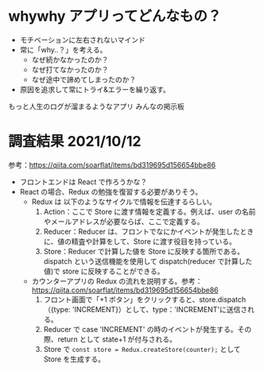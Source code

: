 # whywhy アプリってどんなもの？

-   モチベーションに左右されないマインド
-   常に「why..？」を考える。
    -   なぜ続かなかったのか？
    -   なぜ打てなかったのか？
    -   なぜ途中で諦めてしまったのか？
-   原因を追求して常にトライ&エラーを繰り返す。

もっと人生のログが溜まるようなアプリ
みんなの掲示板

# 調査結果 2021/10/12

参考：https://qiita.com/soarflat/items/bd319695d156654bbe86

-   フロントエンドは React で作ろうかな？
-   React の場合、Redux の勉強を復習する必要がありそう。
    -   Redux は 以下のようなサイクルで情報を伝達するらしい。
        1. Action：ここで Store に渡す情報を定義する。例えば、user の名前やメールアドレスが必要ならば、ここで定義する。
        2. Reducer：Reducer は、フロントでなにかイベントが発生したときに、値の精査や計算をして、Store に渡す役目を持っている。
        3. Store：Reducer で計算した値を Store に反映する箇所である。dispatch という送信機能を使用して dispatch(reducer で計算した値)で store に反映することができる。
    -   カウンターアプリの Redux の流れを説明する。参考：https://qiita.com/soarflat/items/bd319695d156654bbe86
        1. フロント画面で「+1 ボタン」をクリックすると、store.dispatch（{type: 'INCREMENT}）として、type：'INCREMENT'に送信される。
        2. Reducer で case 'INCREMENT' の時のイベントが発生する。その際、return として state+1 が付与される。
        3. Store で `const store = Redux.createStore(counter);` として Store を生成する。
